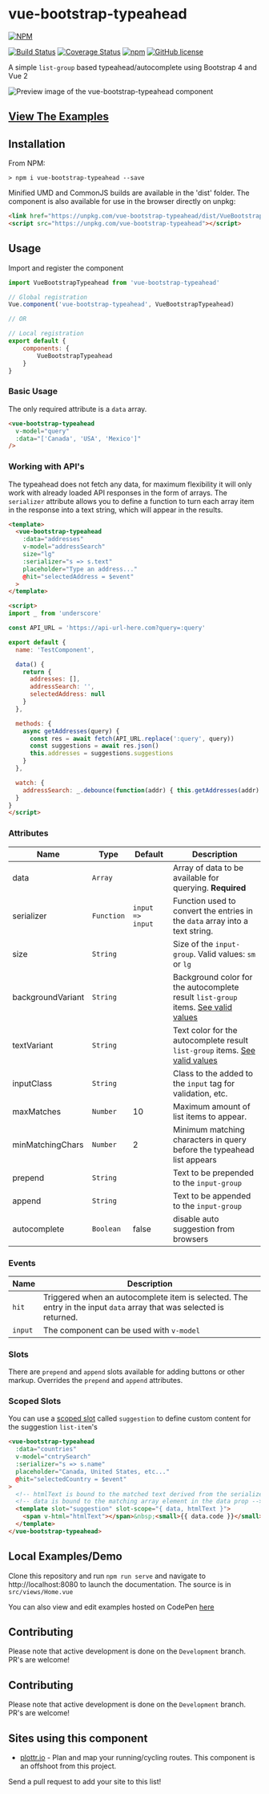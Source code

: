 # vue-bootstrap-typeahead

[![NPM](https://nodei.co/npm/vue-bootstrap-typeahead.png)](https://www.npmjs.com/package/vue-bootstrap-typeahead)

[![Build Status](https://travis-ci.org/alexurquhart/vue-bootstrap-typeahead.svg?branch=master)](https://travis-ci.org/alexurquhart/vue-bootstrap-typeahead)
[![Coverage Status](https://coveralls.io/repos/github/alexurquhart/vue-bootstrap-typeahead/badge.svg?branch=master)](https://coveralls.io/github/alexurquhart/vue-bootstrap-typeahead?branch=master)
[![npm](https://img.shields.io/npm/dm/vue-bootstrap-typeahead.svg)](https://www.npmjs.com/package/vue-bootstrap-typeahead)
[![GitHub license](https://img.shields.io/github/license/alexurquhart/vue-bootstrap-typeahead.svg)](https://github.com/alexurquhart/vue-bootstrap-typeahead/blob/master/LICENSE.txt)

A simple `list-group` based typeahead/autocomplete using Bootstrap 4 and Vue 2

<img src="https://raw.githubusercontent.com/alexurquhart/vue-bootstrap-typeahead/master/assets/screenshot.png" alt="Preview image of the vue-bootstrap-typeahead component">

## [View The Examples](https://alexurquhart.github.io/vue-bootstrap-typeahead/#/examples)

## Installation

From NPM:

```
> npm i vue-bootstrap-typeahead --save
```

Minified UMD and CommonJS builds are available in the 'dist' folder. The component is also available for use in the browser directly on unpkg:

```html
<link href="https://unpkg.com/vue-bootstrap-typeahead/dist/VueBootstrapTypeahead.css" rel="stylesheet">
<script src="https://unpkg.com/vue-bootstrap-typeahead"></script>
```

## Usage

Import and register the component
```javascript
import VueBootstrapTypeahead from 'vue-bootstrap-typeahead'

// Global registration
Vue.component('vue-bootstrap-typeahead', VueBootstrapTypeahead)

// OR

// Local registration
export default {
    components: {
        VueBootstrapTypeahead
    }
}
```

### Basic Usage
The only required attribute is a `data` array.

```html
<vue-bootstrap-typeahead 
  v-model="query"
  :data="['Canada', 'USA', 'Mexico']"
/>
```

### Working with API's

The typeahead does not fetch any data, for maximum flexibility it will only work with already loaded API responses in the form of arrays. The `serializer` attribute allows you to define a function to turn each array item in the response into a text string, which will appear in the results.

```html
<template>
  <vue-bootstrap-typeahead
    :data="addresses"
    v-model="addressSearch"
    size="lg"
    :serializer="s => s.text"
    placeholder="Type an address..."
    @hit="selectedAddress = $event"
  >
</template>

<script>
import _ from 'underscore'

const API_URL = 'https://api-url-here.com?query=:query'

export default {
  name: 'TestComponent',

  data() {
    return {
      addresses: [],
      addressSearch: '',
      selectedAddress: null
    }
  },

  methods: {
    async getAddresses(query) {
      const res = await fetch(API_URL.replace(':query', query))
      const suggestions = await res.json()
      this.addresses = suggestions.suggestions
    }
  },

  watch: {
    addressSearch: _.debounce(function(addr) { this.getAddresses(addr) }, 500)
  }
}
</script>

```

### Attributes

Name | Type | Default | Description
--- | --- | --- | ---
data | `Array` | | Array of data to be available for querying. **Required**
serializer | `Function` | `input => input` | Function used to convert the entries in the `data` array into a text string.
size | `String` | | Size of the `input-group`. Valid values: `sm` or `lg`
backgroundVariant | `String` | | Background color for the autocomplete result `list-group` items. [See valid values](http://getbootstrap.com/docs/4.1/utilities/colors/#background-color)
textVariant | `String` | | Text color for the autocomplete result `list-group` items. [See valid values](http://getbootstrap.com/docs/4.1/utilities/colors/#color)
inputClass | `String` | | Class to the added to the `input` tag for validation, etc.
maxMatches | `Number` | 10 | Maximum amount of list items to appear.
minMatchingChars | `Number` | 2 | Minimum matching characters in query before the typeahead list appears
prepend | `String` | | Text to be prepended to the `input-group`
append | `String` | | Text to be appended to the `input-group`
autocomplete | `Boolean` | false | disable auto suggestion from browsers

### Events
Name | Description
--- | ---
`hit` | Triggered when an autocomplete item is selected. The entry in the input `data` array that was selected is returned.
`input` | The component can be used with `v-model`

### Slots

There are `prepend` and `append` slots available for adding buttons or other markup. Overrides the `prepend` and `append` attributes.

### Scoped Slots

You can use a [scoped slot](https://vuejs.org/v2/guide/components-slots.html#Scoped-Slots) called `suggestion` to define custom content
for the suggestion `list-item`'s

```html
<vue-bootstrap-typeahead
  :data="countries"
  v-model="cntrySearch"
  :serializer="s => s.name"
  placeholder="Canada, United States, etc..."
  @hit="selectedCountry = $event"
>
  <!-- htmlText is bound to the matched text derived from the serializer function -->
  <!-- data is bound to the matching array element in the data prop -->
  <template slot="suggestion" slot-scope="{ data, htmlText }">
    <span v-html="htmlText"></span>&nbsp;<small>{{ data.code }}</small>
  </template>
</vue-bootstrap-typeahead>
```

## Local Examples/Demo

Clone this repository and run `npm run serve` and navigate to http://localhost:8080 to launch the documentation. The source is in `src/views/Home.vue`

You can also view and edit examples hosted on CodePen [here](https://alexurquhart.github.io/vue-bootstrap-typeahead/#/examples)

## Contributing

Please note that active development is done on the `Development` branch. PR's are welcome!

## Contributing

Please note that active development is done on the `Development` branch. PR's are welcome!

## Sites using this component

- [plottr.io](https://plottr.io) - Plan and map your running/cycling routes. This component is an offshoot from this project.

Send a pull request to add your site to this list!
